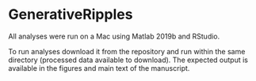 # GenerativeRipples

All analyses were run on a Mac using Matlab 2019b and RStudio.

To run analyses download it from the repository and run within the same directory (processed data available to download). The expected output is available in the figures and main text of the manuscript.
